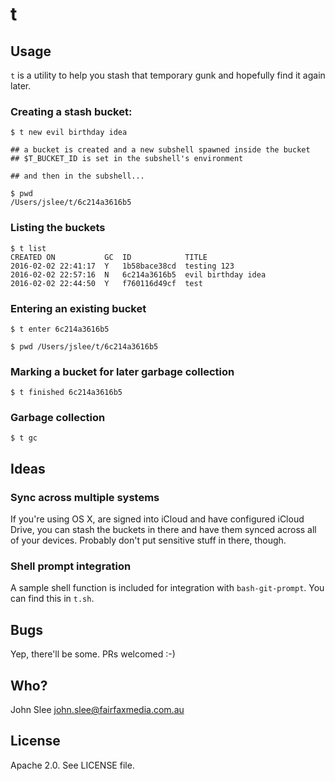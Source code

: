 # t

## Usage

`t` is a utility to help you stash that temporary gunk and hopefully find it again later.

### Creating a stash bucket:

    $ t new evil birthday idea

    ## a bucket is created and a new subshell spawned inside the bucket
    ## $T_BUCKET_ID is set in the subshell's environment

    ## and then in the subshell...

    $ pwd
    /Users/jslee/t/6c214a3616b5

### Listing the buckets

    $ t list
    CREATED ON           GC  ID            TITLE
    2016-02-02 22:41:17  Y   1b58bace38cd  testing 123
    2016-02-02 22:57:16  N   6c214a3616b5  evil birthday idea
    2016-02-02 22:44:50  Y   f760116d49cf  test

### Entering an existing bucket

    $ t enter 6c214a3616b5

    $ pwd /Users/jslee/t/6c214a3616b5

### Marking a bucket for later garbage collection

    $ t finished 6c214a3616b5

### Garbage collection

    $ t gc


## Ideas

### Sync across multiple systems

If you're using OS X, are signed into iCloud and have configured iCloud
Drive, you can stash the buckets in there and have them synced across
all of your devices. Probably don't put sensitive stuff in there,
though.

### Shell prompt integration

A sample shell function is included for integration with `bash-git-prompt`.
You can find this in `t.sh`.

## Bugs

Yep, there'll be some. PRs welcomed :-)

## Who?

John Slee <john.slee@fairfaxmedia.com.au>

## License

Apache 2.0. See LICENSE file.
